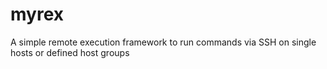 # myrex
A simple remote execution framework to run commands via SSH on single hosts or defined host groups
